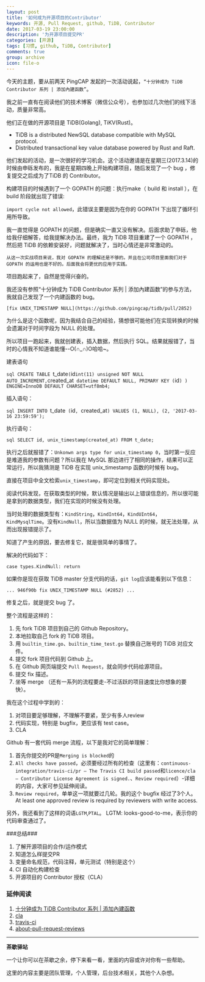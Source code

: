 ```yaml
---
layout: post
title: '如何成为开源项目的Contributor'
keywords: 开源, Pull Request, github, TiDB, Contributor
date: 2017-03-19 23:00:00
description: '为开源项目提交PR'
categories: [开源]
tags: [习惯, github, TiDB, Contributor]
comments: true
group: archive
icon: file-o
---
```


今天的主题，要从前两天 PingCAP 发起的一次活动说起，`“十分钟成为 TiDB Contributor 系列 | 添加內建函数”`。

我之前一直有在阅读他们的技术博客（微信公众号），也参加过几次他们的线下活动，质量非常高。

<!--more-->

他们正在做的开源项目是 TiDB(Golang), TiKV(Rust)。

- TiDB is a distributed NewSQL database compatible with MySQL protocol.
- Distributed transactional key value database powered by Rust and Raft.

他们发起的活动，是一次很好的学习机会。这个活动邀请是在星期三(2017.3.14)的时候由申砾发布的，我是在星期四晚上开始构建项目，随后发现了一个 bug ，修复提交之后成为了TiDB 的 Contributor。

构建项目的时候遇到了一个 GOPATH 的问题：执行make（ build 和 install ），在 build 阶段就出现了错误:

`import cycle not allowed`，此错误主要是因为在你的 GOPATH 下出现了循环引用所导致。

我一直觉得是 GOPATH 的问题，但是确实一直又没有解决。后面求助了申砾，他给我仔细解答，给我提解决办法。最终，我为 TiDB 项目重建了一个 GOPATH ，然后把 TiDB 的依赖安装好，问题就解决了，当时心情还是非常激动的。

	从这一次实战项目来说，我对 GOPATH 的理解还是不够的。并且在公司项目里面我们对于 GOPATH 的运用也是不好的。后面我会将更优的应用于实践。

项目跑起来了，自然是觉得兴奋的。

我还没有参照“十分钟成为 TiDB Contributor 系列 | 添加內建函数”的参与方法，我就自己发现了一个内建函数的 bug。

	[fix UNIX_TIMESTAMP NULL](https://github.com/pingcap/tidb/pull/2852)

为什么是这个函数呢，因为我结合自己的经验，猜想很可能他们在实现转换的时候会遗漏对于时间字段为 NULL 的处理。

所以项目一跑起来，我就创建表，插入数据，然后执行 SQL。结果就报错了，当时的心情我不知道谁能懂--O(∩_∩)O哈哈~。

建表语句

`sql
CREATE TABLE `t_date` (
  `id` int(11) unsigned NOT NULL AUTO_INCREMENT,
  `created_at` datetime DEFAULT NULL,
  PRIMARY KEY (`id`)
) ENGINE=InnoDB DEFAULT CHARSET=utf8mb4;
`

插入语句：

`sql
INSERT INTO `t_date` (`id`, `created_at`)
VALUES
	(1, NULL),
	(2, '2017-03-16 23:59:59');
`

执行语句：

`sql
SELECT id, unix_timestamp(created_at) FROM t_date;
`

执行之后就报错了：`Unkonwn args type for unix_timestamp 0`，当时第一反应是难道我的参数有问题？所以我在 MySQL 那边进行了相同的操作，结果可以正常运行，所以我猜测是 TiDB 在实现 unix_timestamp 函数的时候有 bug。

直接在项目中全文检索`unix_timestamp`，即可定位到相关代码实现处。

阅读代码发现，在获取类型的时候，默认情况是输出以上错误信息的，所以很可能是拿到的数据类型，我们在实现的时候没有处理。

当时处理的数据类型有：`KindString`，`KindInt64`，`KindUInt64`，`KindMysqlTime`。没有`KindNull`，所以当数据值为 NULL 的时候，就无法处理，从而出现报错提示了。

知道了产生的原因，要去修复它，就是很简单的事情了。

解决的代码如下：

`
case types.KindNull:
	return
`

如果你是现在获取 TiDB master 分支代码的话，`git log`应该能看到以下信息：

`
...
946f90b fix UNIX_TIMESTAMP NULL (#2852)
...
`

修复之后，就是提交 bug 了。

整个流程是这样的：

1. 先 fork TiDB 项目到自己的 Github Repository。
2. 本地拉取自己 fork 的 TiDB 项目。
3. 用 `builtin_time.go`、`builtin_time_test.go` 替换自己账号的 TiDB 对应文件。
4. 提交 fork 项目代码到 Github 上。
5. 在 Github 网页端提交 `Pull Request`，就会同步代码给源项目。
6. 提交 fix 描述。
7. 坐等 merge （还有一系列的流程要走-不过活跃的项目速度比你想象的要快）。

我在这个过程中学到的：
1. 对项目要足够理解，不理解不要紧，至少有多人review
2. 代码实现，特别是 bugfix，更应该有 test case。
3. CLA

Github 有一套代码 merge 流程，以下是我对它的简单理解：

1. 首先你提交的PR是`Merging is blocked`的
2. `All checks have passed`，必须要经过所有的检查（这里有：`continuous-integration/travis-ci/pr — The Travis CI build passed`和`licence/cla — Contributor License Agreement is signed.`、`Review required`）-详细的内容，大家可参见延伸阅读。
3. `Review required`，单单这一项就要过几轮。我的这个 bugfix 经过了3个人。
	At least one approved review is required by reviewers with write access.

另外，我还看到了这样的词语`LGTM`,`PTAL`。
LGTM: looks-good-to-me，表示你的代码审查通过了。

###总结###

1. 了解开源项目的合作/运作模式
2. 知道怎么样提交PR
3. 变量命名规范，代码注释，单元测试（特别是这个）
4. CI 自动化构建检查
5. 开源项目的 Contributor 授权（CLA）

### 延伸阅读 ###

1. [十分钟成为 TiDB Contributor 系列 | 添加內建函数](http://www.pingcap.com/blog-add-a-built-in-function-zh.html)
2. [cla](https://cla-assistant.io/pingcap/tidb?pullRequest=2852)
3. [travis-ci](https://travis-ci.org/pingcap/tidb/builds/212052412)
4. [about-pull-request-reviews](https://help.github.com/articles/about-pull-request-reviews/)

----

**茶歇驿站**

一个让你可以在茶歇之余，停下来看一看，里面的内容或许对你有一些帮助。

这里的内容主要是团队管理，个人管理，后台技术相关，其他个人杂想。


